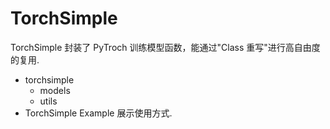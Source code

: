 # TorchSimple

TorchSimple 封装了 PyTroch 训练模型函数，能通过"Class 重写"进行高自由度的复用.
- torchsimple
  - models
  - utils
- TorchSimple Example 展示使用方式.
